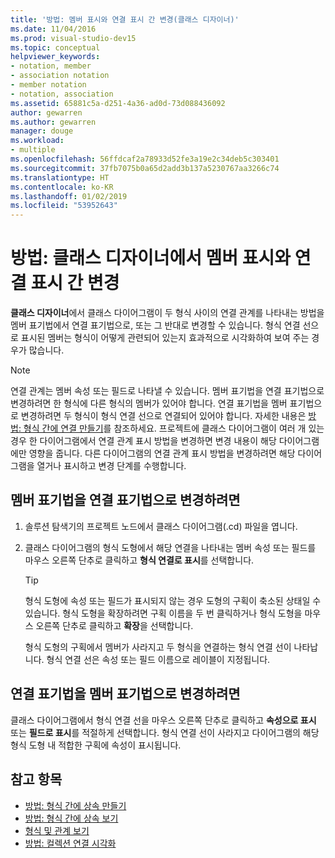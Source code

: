 ```yaml
---
title: '방법: 멤버 표시와 연결 표시 간 변경(클래스 디자이너)'
ms.date: 11/04/2016
ms.prod: visual-studio-dev15
ms.topic: conceptual
helpviewer_keywords:
- notation, member
- association notation
- member notation
- notation, association
ms.assetid: 65881c5a-d251-4a36-ad0d-73d088436092
author: gewarren
ms.author: gewarren
manager: douge
ms.workload:
- multiple
ms.openlocfilehash: 56ffdcaf2a78933d52fe3a19e2c34deb5c303401
ms.sourcegitcommit: 37fb7075b0a65d2add3b137a5230767aa3266c74
ms.translationtype: HT
ms.contentlocale: ko-KR
ms.lasthandoff: 01/02/2019
ms.locfileid: "53952643"
---
```

# <a name="how-to-change-between-member-notation-and-association-notation-in-class-designer"></a>방법: 클래스 디자이너에서 멤버 표시와 연결 표시 간 변경

**클래스 디자이너**에서 클래스 다이어그램이 두 형식 사이의 연결 관계를 나타내는 방법을 멤버 표기법에서 연결 표기법으로, 또는 그 반대로 변경할 수 있습니다. 형식 연결 선으로 표시된 멤버는 형식이 어떻게 관련되어 있는지 효과적으로 시각화하여 보여 주는 경우가 많습니다.

> [!NOTE]
> 연결 관계는 멤버 속성 또는 필드로 나타낼 수 있습니다. 멤버 표기법을 연결 표기법으로 변경하려면 한 형식에 다른 형식의 멤버가 있어야 합니다. 연결 표기법을 멤버 표기법으로 변경하려면 두 형식이 형식 연결 선으로 연결되어 있어야 합니다. 자세한 내용은 [방법: 형식 간에 연결 만들기](how-to-create-associations-between-types.md)를 참조하세요. 프로젝트에 클래스 다이어그램이 여러 개 있는 경우 한 다이어그램에서 연결 관계 표시 방법을 변경하면 변경 내용이 해당 다이어그램에만 영향을 줍니다. 다른 다이어그램의 연결 관계 표시 방법을 변경하려면 해당 다이어그램을 열거나 표시하고 변경 단계를 수행합니다.

## <a name="to-change-member-notation-to-association-notation"></a>멤버 표기법을 연결 표기법으로 변경하려면

1.  솔루션 탐색기의 프로젝트 노드에서 클래스 다이어그램(.cd) 파일을 엽니다.

2.  클래스 다이어그램의 형식 도형에서 해당 연결을 나타내는 멤버 속성 또는 필드를 마우스 오른쪽 단추로 클릭하고 **형식 연결로 표시**를 선택합니다.

    > [!TIP]
    > 형식 도형에 속성 또는 필드가 표시되지 않는 경우 도형의 구획이 축소된 상태일 수 있습니다. 형식 도형을 확장하려면 구획 이름을 두 번 클릭하거나 형식 도형을 마우스 오른쪽 단추로 클릭하고 **확장**을 선택합니다.

    형식 도형의 구획에서 멤버가 사라지고 두 형식을 연결하는 형식 연결 선이 나타납니다. 형식 연결 선은 속성 또는 필드 이름으로 레이블이 지정됩니다.

## <a name="to-change-association-notation-to-member-notation"></a>연결 표기법을 멤버 표기법으로 변경하려면

클래스 다이어그램에서 형식 연결 선을 마우스 오른쪽 단추로 클릭하고 **속성으로 표시** 또는 **필드로 표시**를 적절하게 선택합니다. 형식 연결 선이 사라지고 다이어그램의 해당 형식 도형 내 적합한 구획에 속성이 표시됩니다.

## <a name="see-also"></a>참고 항목

- [방법: 형식 간에 상속 만들기](how-to-create-inheritance-between-types.md)
- [방법: 형식 간에 상속 보기](how-to-view-inheritance-between-types.md)
- [형식 및 관계 보기](designing-and-viewing-classes-and-types.md)
- [방법: 컬렉션 연결 시각화](how-to-visualize-a-collection-association.md)